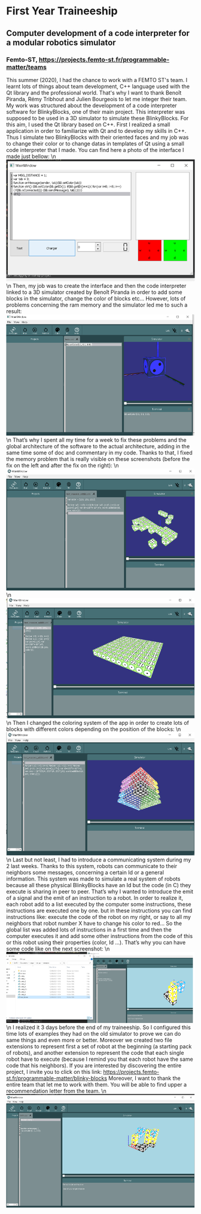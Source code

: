 # First Year Traineeship
## Computer development of a code interpreter for a modular robotics simulator
### Femto-ST, https://projects.femto-st.fr/programmable-matter/teams

This summer (2020), I had the chance to work with a FEMTO ST's team. I learnt lots of things about team development, C++ language used with the Qt library and the professional world. That's why I want to thank Benoît Piranda, Rémy Tribhout and Julien Bourgeois to let me integer their team. My work was structured about the development of a code interpreter software for BlinkyBlocks, one of their main project. This interpreter was supposed to be used in a 3D simulator to simulate these BlinkyBlocks. For this aim, I used the Qt library based on C++. First I realized a small application in order to familiarize with Qt and to develop my skills in C++. Thus I simulate two BlinkyBlocks with their oriented faces and my job was to change their color or to change datas in templates of Qt using a small code interpreter that I made. You can find here a photo of the interface I made just bellow: \n
![image1](./images/im1.png) \n
Then, my job was to create the interface and then the code interpreter linked to a 3D simulator created by Benoît Piranda in order to add some blocks in the simulator, change the color of blocks etc... However, lots of problems concerning the ram memory and the simulator led me to such a result:
![image2](./images/im2.png) \n
That’s why I spent all my time for a week to fix these problems and the global architecture of the software to the actual architecture, adding in the same time some of doc and commentary in my code. Thanks to that, I fixed the memory problem that is really visible on these screenshots (before the fix on the left and after the fix on the right): \n
![image3](./images/im3.png) \n
![image4](./images/im4.png) \n
Then I changed the coloring system of the app in order to create lots of blocks with different colors depending on the position of the blocks: \n
![image5](./images/im5.png) \n
Last but not least, I had to introduce a communicating system during my 2 last weeks. Thanks to this system, robots can communicate to their neighbors some messages, concerning a certain Id or a general information. This system was made to simulate a real system of robots because all these physical BlinkyBlocks have an Id but the code (in C) they execute is sharing in peer to peer. That’s why I wanted to introduce the emit of a signal and the emit of an instruction to a robot. In order to realize it, each robot add to a list executed by the computer some instructions, these instructions are executed one by one. but in these instructions you can find instructions like: execute the code of the robot on my right, or say to all my neighbors that robot number X have to change his color to red... So the global list was added lots of instructions in a first time and then the computer executes it and add some other instructions from the code of this or this robot using their properties (color, Id ...). That’s why you can have some code like on the next screenshot: \n
![image6](./images/im6.png) \n
I realized it 3 days before the end of my traineeship. So I configured this time lots of examples they had on the old simulator to prove we can do same things and even more or better. Moreover we created two file extensions to represent first a set of robot at the beginning (a starting pack of robots), and another extension to represent the code that each single robot have to execute (because I remind you that each robot have the same code that his neighbors). If you are interested by discovering the entire project, I invite you to click on this link: https://projects.femto-st.fr/programmable-matter/blinky-blocks
Moreover, I want to thank the entire team that let me to work with them. You will be able to find upper a recommendation letter from the team. \n
![image7](./images/im7.png)
